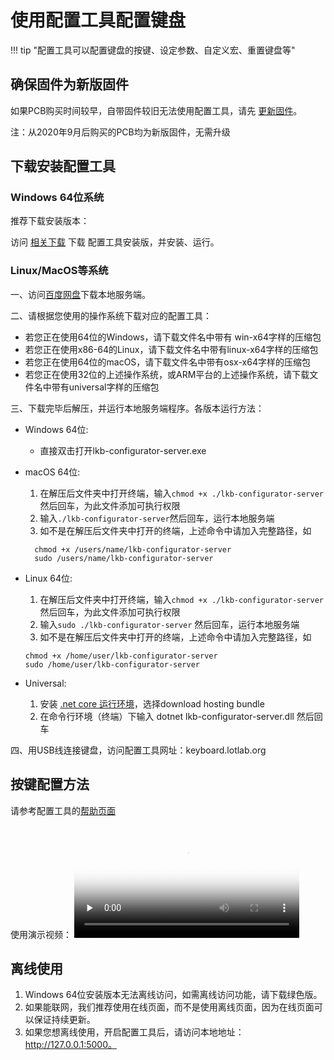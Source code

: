 使用配置工具配置键盘
==========

!!! tip "配置工具可以配置键盘的按键、设定参数、自定义宏、重置键盘等"

确保固件为新版固件
-----------

如果PCB购买时间较早，自带固件较旧无法使用配置工具，请先 [更新固件](upgrade.md)。

注：从2020年9月后购买的PCB均为新版固件，无需升级

下载安装配置工具
------------

### Windows 64位系统

推荐下载安装版本：

访问 [相关下载](down/download.md) 下载 配置工具安装版，并安装、运行。


### Linux/MacOS等系统

一、访问[百度网盘](https://eyun.baidu.com/s/3c3X2Zmw)下载本地服务端。 

二、请根据您使用的操作系统下载对应的配置工具：

- 若您正在使用64位的Windows，请下载文件名中带有 win-x64字样的压缩包
- 若您正在使用x86-64的Linux，请下载文件名中带有linux-x64字样的压缩包
- 若您正在使用64位的macOS，请下载文件名中带有osx-x64字样的压缩包
- 若您正在使用32位的上述操作系统，或ARM平台的上述操作系统，请下载文件名中带有universal字样的压缩包

三、下载完毕后解压，并运行本地服务端程序。各版本运行方法：

- Windows 64位: 
    - 直接双击打开lkb-configurator-server.exe
- macOS 64位: 

    1. 在解压后文件夹中打开终端，输入```chmod +x ./lkb-configurator-server``` 然后回车，为此文件添加可执行权限
    2. 输入```./lkb-configurator-server```然后回车，运行本地服务端
    3.  如不是在解压后文件夹中打开的终端，上述命令中请加入完整路径，如
    ```
      chmod +x /users/name/lkb-configurator-server
      sudo /users/name/lkb-configurator-server
    ```

- Linux 64位: 
    1. 在解压后文件夹中打开终端，输入```chmod +x ./lkb-configurator-server``` 然后回车，为此文件添加可执行权限
    2. 输入```sudo ./lkb-configurator-server``` 然后回车，运行本地服务端
    3. 如不是在解压后文件夹中打开的终端，上述命令中请加入完整路径，如
    ```
    chmod +x /home/user/lkb-configurator-server
    sudo /home/user/lkb-configurator-server
    ```

- Universal: 
    
    1. 安装 [.net core 运行环境](https://dotnet.microsoft.com/download/dotnet-core/current/runtime)，选择download hosting bundle
    2. 在命令行环境（终端）下输入 dotnet lkb-configurator-server.dll 然后回车

四、用USB线连接键盘，访问配置工具网址：keyboard.lotlab.org

按键配置方法
----------

请参考配置工具的[帮助页面](https://keyboard.lotlab.org/help)

使用演示视频：
<video id="video" width="360px" height="auto" controls="controls" preload="none" poster="https://wiki.glab.online/img/videoicon.png">
<source id="mp4" src="https://glab.online/down/lkb-configurator.mp4" type="video/mp4">
  您的浏览器不支持播放此视频
</video>

离线使用
-------

1. Windows 64位安装版本无法离线访问，如需离线访问功能，请下载绿色版。
2. 如果能联网，我们推荐使用在线页面，而不是使用离线页面，因为在线页面可以保证持续更新。
3. 如果您想离线使用，开启配置工具后，请访问本地地址：http://127.0.0.1:5000。